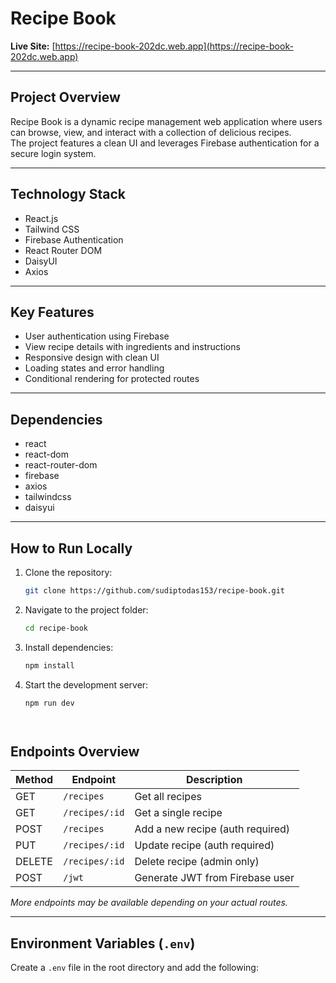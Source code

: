 # Recipe Book

**Live Site:** [https://recipe-book-202dc.web.app](https://recipe-book-202dc.web.app)

---

## Project Overview

Recipe Book is a dynamic recipe management web application where users can browse, view, and interact with a collection of delicious recipes.  
The project features a clean UI and leverages Firebase authentication for a secure login system.

---


## Technology Stack

- React.js
- Tailwind CSS
- Firebase Authentication
- React Router DOM
- DaisyUI
- Axios

---

## Key Features

- User authentication using Firebase
- View recipe details with ingredients and instructions
- Responsive design with clean UI
- Loading states and error handling
- Conditional rendering for protected routes

---

## Dependencies

- react
- react-dom
- react-router-dom
- firebase
- axios
- tailwindcss
- daisyui

---

## How to Run Locally

1. Clone the repository:
   ```bash
   git clone https://github.com/sudiptodas153/recipe-book.git
   
2. Navigate to the project folder:
   ```bash
   cd recipe-book
   
3. Install dependencies:
   ```bash
   npm install
   
4. Start the development server:
   ```bash
   npm run dev




## Endpoints Overview

| Method | Endpoint                   | Description                     |
|--------|----------------------------|---------------------------------|
| GET    | `/recipes`                | Get all recipes                 |
| GET    | `/recipes/:id`            | Get a single recipe             |
| POST   | `/recipes`                | Add a new recipe (auth required)|
| PUT    | `/recipes/:id`            | Update recipe (auth required)   |
| DELETE | `/recipes/:id`            | Delete recipe (admin only)      |
| POST   | `/jwt`                    | Generate JWT from Firebase user |

*More endpoints may be available depending on your actual routes.*

---

## Environment Variables (`.env`)

Create a `.env` file in the root directory and add the following:
